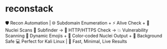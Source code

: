 # reconstack
🛡️ Recon Automation | 🌐 Subdomain Enumeration + ⚡ Alive Check + 🔎 Nuclei Scans   🎯 Subfinder → 🌊 HTTP/HTTPS Check → 💥 Vulnerability Scanning   🎩 Dynamic Emojis + 🌟 Color-coded Nuclei Output + 🐾 Background Safe   💻 Perfect for Kali Linux | 🚀 Fast, Minimal, Live Results

